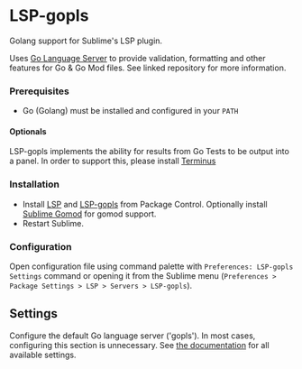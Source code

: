 # LSP-gopls

Golang support for Sublime's LSP plugin.

Uses [Go Language Server][gopls-repo] to provide validation, formatting and other features for Go & Go Mod files. See linked repository for more information.

### Prerequisites

* Go (Golang) must be installed and configured in your `PATH`

#### Optionals

LSP-gopls implements the ability for results from Go Tests to be output into a panel. In order to support this, please install [Terminus][terminus]

### Installation

* Install [LSP][lsp-repo] and [LSP-gopls][lsp-gopls] from Package Control. Optionally install [Sublime Gomod][sublime-gomod] for gomod support.
* Restart Sublime.

### Configuration

Open configuration file using command palette with `Preferences: LSP-gopls Settings` command or opening it from the Sublime menu (`Preferences > Package Settings > LSP > Servers > LSP-gopls`).

## Settings

Configure the default Go language server ('gopls'). In most cases, configuring this section is unnecessary. See [the documentation][gopls-settings] for all available settings.


[lsp-repo]: https://packagecontrol.io/packages/LSP
[lsp-gopls]: https://packagecontrol.io/packages/LSP-gopls
[packagedev-repo]: https://packagecontrol.io/packages/PackageDev
[gopls-repo]: https://github.com/golang/tools/blob/master/gopls/README.md
[gopls-settings]: https://github.com/golang/tools/blob/master/gopls/doc/settings.md
[gopls-analyzers]: https://github.com/golang/tools/blob/master/gopls/doc/analyzers.md
[sublime-gomod]: https://packagecontrol.io/packages/Gomod
[golang-installation]: https://golang.org/doc/install
[terminus]: https://packagecontrol.io/packages/Terminus
